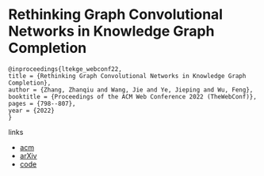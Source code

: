 # Rethinking Graph Convolutional Networks in Knowledge Graph Completion

```
@inproceedings{ltekge_webconf22,
title = {Rethinking Graph Convolutional Networks in Knowledge Graph Completion},
author = {Zhang, Zhanqiu and Wang, Jie and Ye, Jieping and Wu, Feng},
booktitle = {Proceedings of the ACM Web Conference 2022 (TheWebConf)},
pages = {798--807},
year = {2022}
}
```

links
- [acm](https://dl.acm.org/doi/10.1145/3485447.3511923)
- [arXiv](https://arxiv.org/abs/2202.05679)
- [code](https://github.com/MIRALab-USTC/GCN4KGC)
